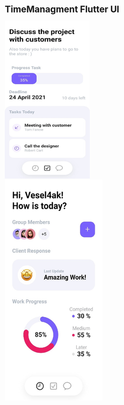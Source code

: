 # TimeManagment  Flutter UI
<div>
<img src="./assets/screens/screen_1.jpg" height="500" width="270"/>
<img src="./assets/screens/screen_2.jpg" height="700" width="310"/>
</div>
